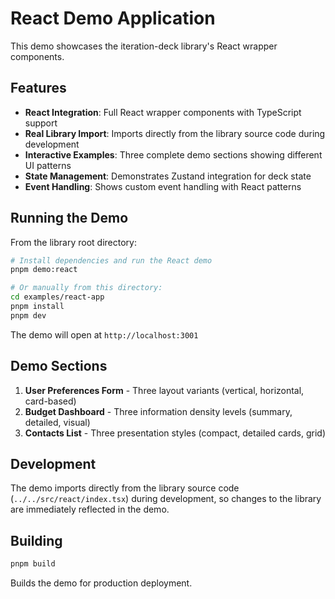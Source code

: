 # React Demo Application

This demo showcases the iteration-deck library's React wrapper components.

## Features

- **React Integration**: Full React wrapper components with TypeScript support
- **Real Library Import**: Imports directly from the library source code during development
- **Interactive Examples**: Three complete demo sections showing different UI patterns
- **State Management**: Demonstrates Zustand integration for deck state
- **Event Handling**: Shows custom event handling with React patterns

## Running the Demo

From the library root directory:

```bash
# Install dependencies and run the React demo
pnpm demo:react

# Or manually from this directory:
cd examples/react-app
pnpm install
pnpm dev
```

The demo will open at `http://localhost:3001`

## Demo Sections

1. **User Preferences Form** - Three layout variants (vertical, horizontal, card-based)
2. **Budget Dashboard** - Three information density levels (summary, detailed, visual)
3. **Contacts List** - Three presentation styles (compact, detailed cards, grid)

## Development

The demo imports directly from the library source code (`../../src/react/index.tsx`) during development, so changes to the library are immediately reflected in the demo.

## Building

```bash
pnpm build
```

Builds the demo for production deployment.